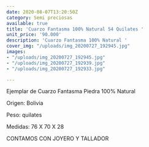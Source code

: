 ```yaml
---
date: 2020-08-07T13:20:50Z
category: Semi preciosas
available: true
title: 'Cuarzo Fantasma 100% Natural 54 Quilates '
unit_price: '90.000'
description: 'Cuarzo Fantasma 100% Natural '
cover_img: "/uploads/img_20200727_192945.jpg"
images:
- "/uploads/img_20200727_192945.jpg"
- "/uploads/img_20200727_192939.jpg"
- "/uploads/img_20200727_192933.jpg"

---
```

Ejemplar de Cuarzo Fantasma Piedra 100% Natural

Origen: Bolivia

Peso: quilates

Medidas: 76 X 70 X 28 

CONTAMOS CON JOYERO Y TALLADOR